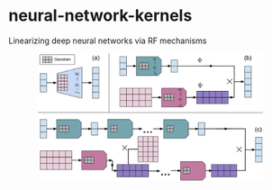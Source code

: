 # neural-network-kernels
Linearizing deep neural networks via RF mechanisms

<p align="center">
<img src="https://github.com/arijitthegame/neural-network-kernels/blob/main/main-figure-4-1.png"  width="400px"/>
</p>



